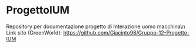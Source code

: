 # ProgettoIUM
Repository per documentazione progetto di Interazione uomo macchina\n
Link sito (GreenWorld): https://github.com/Giacinto98/Gruppo-12-Progetto-IUM
